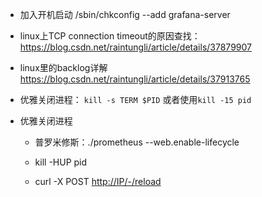 - 加入开机启动
 /sbin/chkconfig --add grafana-server
 - linux上TCP connection timeout的原因查找：https://blog.csdn.net/raintungli/article/details/37879907

- linux里的backlog详解 https://blog.csdn.net/raintungli/article/details/37913765

- 优雅关闭进程： ```kill -s TERM $PID``` 或者使用```kill -15 pid```

- 优雅关闭进程

  - 普罗米修斯：./prometheus --web.enable-lifecycle
  - kill -HUP pid

  - curl -X POST [http://IP/-/reload](http://ip/-/reload)